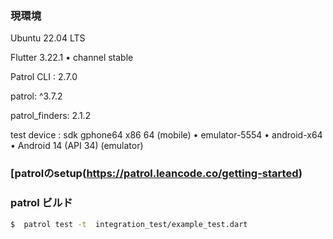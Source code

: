 ### 現環境
Ubuntu 22.04 LTS

Flutter 3.22.1 • channel stable

Patrol CLI :   2.7.0

patrol: ^3.7.2

patrol_finders: 2.1.2

test device :  sdk gphone64 x86 64 (mobile) • emulator-5554 • android-x64    • Android 14 (API 34) (emulator)

### [patrolのsetup(https://patrol.leancode.co/getting-started)


### patrol ビルド
```sh
$  patrol test -t  integration_test/example_test.dart
```

